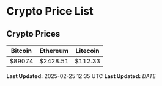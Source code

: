 # Crypto Price List

## Crypto Prices
| Bitcoin | Ethereum | Litecoin |
| ------- | -------- | -------- |
| $89074 | $2428.51 | $112.33 |
**Last Updated:** 2025-02-25 12:35 UTC
**Last Updated:** $DATE$
